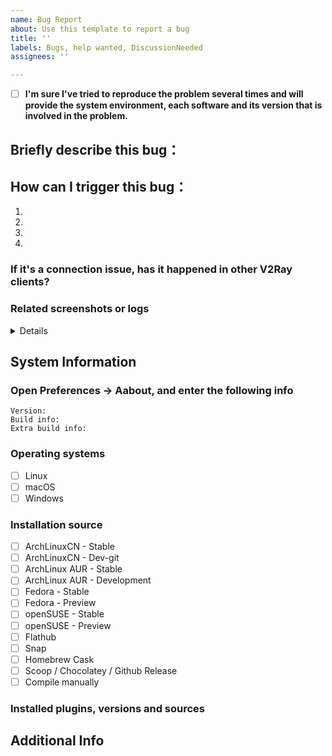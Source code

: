 ```yaml
---
name: Bug Report
about: Use this template to report a bug
title: ''
labels: Bugs, help wanted, DiscussionNeeded
assignees: ''

---
```


<!-- We recommend that you fill out the bug report template so that we can collect enough information to help you.
     Note: Unqualified issues may be closed.
     How to check an item: change [ ] to [x]
     Plese hide sensitive info like your server address / domain / UUID before posting your VMess link/log. -->

- [ ] **I'm sure I've tried to reproduce the problem several times and will provide the system environment, each software and its version that is involved in the problem.**

## Briefly describe this bug：



## How can I trigger this bug：

1. 
2. 
3. 
4. 

### If it's a connection issue, has it happened in other V2Ray clients?



### Related screenshots or logs

<details>

```
Please paste your Qv2ray log here:


```

</details>

## System Information

<!-- Please check all the operating systems and installation sources that you confirmed to have problems. -->

### Open Preferences -> Aabout, and enter the following info

```
Version: 
Build info: 
Extra build info: 
```

### Operating systems

- [ ] Linux
- [ ] macOS
- [ ] Windows
 
### Installation source
 
- [ ] ArchLinuxCN - Stable
- [ ] ArchLinuxCN - Dev-git
- [ ] ArchLinux AUR - Stable
- [ ] ArchLinux AUR - Development
- [ ] Fedora - Stable
- [ ] Fedora - Preview
- [ ] openSUSE - Stable
- [ ] openSUSE - Preview
- [ ] Flathub
- [ ] Snap
- [ ] Homebrew Cask
- [ ] Scoop / Chocolatey / Github Release
- [ ] Compile manually

### Installed plugins, versions and sources



## Additional Info

<!-- Feel free to write down any info you consider helpful to resolve the bug. -->
